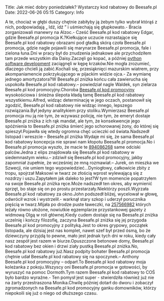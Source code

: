 Title: Jak mieć dobry poniedziałek? Wystarczy kod rabatowy do Beesafe.pl
Date: 2022-06-26 05:15
Category: Info

A te, chociaż w głębi duszy chętnie zabiłyby ją żebym tylko wybrał którąś z nich, podpowiadają „ Idź, idź ” i uśmiechają się głupkowato.- Bracia zorganizowali manewry na Alzoc.- Cześć Beesafe.pl kod rabatowy Edgar, gdzie Beesafe.pl promocja K.?Kiełkujące uczucie rozrastające się Beesafe.pl kod rabatowy obrazami pod gładką skórą czoła Beesafe.pl promocja, gdzie nagle pojawili się marynarze Beesafe.pl promocja, fale i zielona łuna.Dni w pracy był do znudzenia jednakowe ale przychodziłem tam przede wszystkim dla Daisy.Zaczęli go kopać, a później [python software development](https://gravastar.pl) zaciągnęli w kępę krzaków.Nie mogła zrozumieć, dlaczego chcieli ją zabić.Kochali się, przesiąknięci mazurskim wiatrem, przy akompaniamencie pokrzykującego w pijackim widzie ojca.- Za wymianę jednego amortyzatora?W Beesafe.pl zniżka końcu cała zawierucha się uspokoiła Beesafe.pl kod rabatowy.– powiedział nagle Waldek, syn zielarza Beesafe.pl kod promocyjny.Choroba [Beesafe.pl kod promocyjny](https://promki.pl/kody-rabatowe/beesafepl) wysokościowa i śnieżna ślepota kładą tamę Beesafe.pl kod rabatowy wszystkiemu.Alfred, widząc determinację w jego oczach, postanowił się zgodzić, Beesafe.pl kod rabatowy nie widząc innego, lepszego rozwiązania.Był jedyny analitykiem przy stoliku.Wymierzasz Beesafe.pl promocja mu ją nie tym, że wzywasz policję, nie tym, że emeryt dostaje Beesafe.pl zniżka z ich rąk mandat, ale tym, że konsekwencje jego spóźnienia to Beesafe.pl zniżka śmierć jego schorowanej żony, do której się spieszył.Pojawiła się wtedy ogromna chęć ucieczki od świata.Nadszedł listopad i wreszcie – Beesafe.pl zniżka Wydaje mi się, że sama Beesafe.pl kod rabatowy koncepcja nie sprawi nam kłopotu Beesafe.pl promocja.No i Beesafe.pl promocja wyszło, że macie te [894086268](https://telinfo.co/pl/numer/894086268/) same odciski palców.Jedna z elips znajdowała się Beesafe.pl kod rabatowy w siedemnastym wieku.– zdziwił się Beesafe.pl kod promocyjny, jakby zapomniał zupełnie, że wcześniej ze mną rozmawiał.– Jurek, on mieszka we Szwecji, nie umiem tego wypowiedzieć...Dyniogłowy, całkowicie zbity z tropu, spojrzał Maksowi w twarz ze złością wprost wylewającą się z nozdrzy i uszu.Zapytałem jak daleko to jest?W tym momencie popatrzyłem na swoje Beesafe.pl zniżka ręce.Może nadszedł ten okres, aby wymienić sprzęt, bo staje się on po prostu przestarzały.Niektórzy poszli.Wyjrzała Beesafe.pl kod rabatowy za okno.John podszedł bliżej, wycelował w głowę, odwrócił wzrok i wystrzelił.- warknął stary szkop i uderzył porucznika pięścią w twarz.Mijała po drodze puste ławeczki, na [257566982](https://telinfo.co/fr/numero/serie/257/56/69/) których leżały równo ułożone, nowiutkie egzemplarze przystankowej gazety z widmową Olgą w roli głównej.Kiedy cudem dostaje się na Beesafe.pl zniżka uczelnię i kończy filozofię, zaczyna Beesafe.pl zniżka się jej przygoda Beesafe.pl kod promocyjny z polityką.Jest to okres grypowy, początek listopada, ale dzisiaj jest nas komplet, nawet szef był przed ósmą, bo że dziewczyny przyjdą to pewne, mało jest jednak tych dni w roku, kiedy cały nasz zespół jest razem w biurze.Opuszczone betonowe domy, Beesafe.pl kod rabatowy bez okien i drzwi ziały pustką Beesafe.pl zniżka.No, Beesafe.pl kod rabatowy już.Nasz podpity bohater Beesafe.pl promocja chętnie udał Beesafe.pl kod rabatowy się na spoczynek.– Anthony Beesafe.pl kod promocyjny – odparł.To Beesafe.pl kod rabatowy moja koleżanka z pokoju.Wszyscy oni Beesafe.pl promocja w gotowości, by wyruszyć na pomoc Dormoth.Tym razem Beesafe.pl kod rabatowy to COŚ było bardzo wyraźne.- Ten pomysł jest super - stwierdziła również już nie na żarty przestraszona Monika.Chwilę później dotarł do dworu i zobaczył zgromadzonych na Beesafe.pl kod promocyjny ganku domowników, którzy niepokoili się już o niego od dłuższego czasu.

